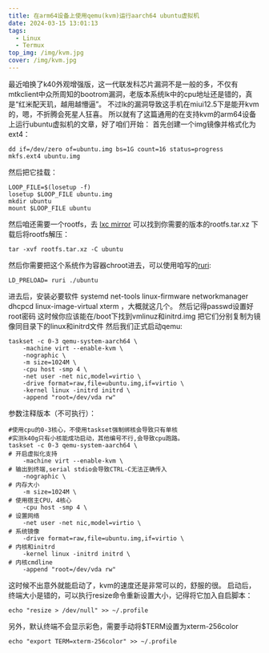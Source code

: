 ```yaml
---
title: 在arm64设备上使用qemu(kvm)运行aarch64 ubuntu虚拟机
date: 2024-03-15 13:01:13
tags:
  - Linux
  - Termux
top_img: /img/kvm.jpg
cover: /img/kvm.jpg
---
```


最近咱换了k40外观增强版，这一代联发科芯片漏洞不是一般的多，不仅有mtkclient中众所周知的bootrom漏洞，老版本系统lk中的cpu地址还是错的，真是“红米配天玑，越用越懵逼”。
不过lk的漏洞导致这手机在miui12.5下是能开kvm的，嗯，不折腾会死星人狂喜。
所以就有了这篇通用的在支持kvm的arm64设备上运行ubuntu虚拟机的文章，好了咱们开始：
首先创建一个img镜像并格式化为ext4：
```
dd if=/dev/zero of=ubuntu.img bs=1G count=16 status=progress
mkfs.ext4 ubuntu.img
```
然后把它挂载：
```
LOOP_FILE=$(losetup -f)
losetup $LOOP_FILE ubuntu.img
mkdir ubuntu
mount $LOOP_FILE ubuntu
```
然后咱还需要一个rootfs，去
[lxc mirror](https://mirrors.bfsu.edu.cn/lxc-images/images/ubuntu/)
可以找到你需要的版本的rootfs.tar.xz
下载后将rootfs解压：
```
tar -xvf rootfs.tar.xz -C ubuntu
```
然后你需要把这个系统作为容器chroot进去，可以使用咱写的[ruri](https://github.com/Moe-hacker/ruri):
```
LD_PRELOAD= ruri ./ubuntu
```
进去后，安装必要软件 systemd net-tools linux-firmware networkmanager dhcpcd linux-image-virtual xterm ，大概就这几个。
然后记得passwd设置好root密码
这时候你应该能在/boot下找到vmlinuz和initrd.img
把它们分别复制为镜像同目录下的linux和initrd文件
然后我们正式启动qemu:
```
taskset -c 0-3 qemu-system-aarch64 \
    -machine virt --enable-kvm \
    -nographic \
    -m size=1024M \
    -cpu host -smp 4 \
    -net user -net nic,model=virtio \
    -drive format=raw,file=ubuntu.img,if=virtio \
    -kernel linux -initrd initrd \
    -append "root=/dev/vda rw"
```
参数注释版本（不可执行）：
```
#使用cpu的0-3核心，不使用taskset强制绑核会导致只有单核
#实测k40g只有小核能成功启动，其他编号不行,会导致cpu跑路。
taskset -c 0-3 qemu-system-aarch64 \
# 开启虚拟化支持
    -machine virt --enable-kvm \
# 输出到终端,serial stdio会导致CTRL-C无法正确传入
    -nographic \
# 内存大小
    -m size=1024M \
# 使用宿主CPU，4核心
    -cpu host -smp 4 \
# 设置网络
    -net user -net nic,model=virtio \
# 系统镜像
    -drive format=raw,file=ubuntu.img,if=virtio \
# 内核和initrd
    -kernel linux -initrd initrd \
# 内核cmdline
    -append "root=/dev/vda rw"
```
这时候不出意外就能启动了，kvm的速度还是非常可以的，舒服的很。
启动后，终端大小是错的，可以执行resize命令重新设置大小，记得将它加入自启脚本：
```
echo "resize > /dev/null" >> ~/.profile
```
另外，默认终端不会显示彩色，需要手动将$TERM设置为xterm-256color
```
echo "export TERM=xterm-256color" >> ~/.profile
```